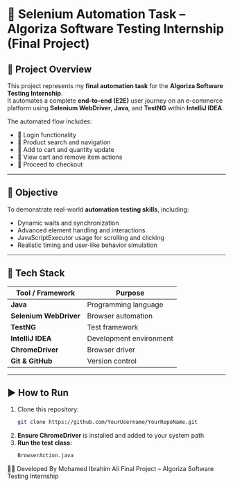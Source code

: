 # 🧠 Selenium Automation Task – Algoriza Software Testing Internship (Final Project)

## 📄 Project Overview
This project represents my **final automation task** for the **Algoriza Software Testing Internship**.  
It automates a complete **end-to-end (E2E)** user journey on an e-commerce platform using **Selenium WebDriver**, **Java**, and **TestNG** within **IntelliJ IDEA**.

The automated flow includes:
- 🔹 Login functionality  
- 🔹 Product search and navigation  
- 🔹 Add to cart and quantity update  
- 🔹 View cart and remove item actions  
- 🔹 Proceed to checkout  

---

## 🎯 Objective
To demonstrate real-world **automation testing skills**, including:
- Dynamic waits and synchronization  
- Advanced element handling and interactions  
- JavaScriptExecutor usage for scrolling and clicking  
- Realistic timing and user-like behavior simulation  

---

## 🧰 Tech Stack
| Tool / Framework | Purpose |
|------------------|----------|
| **Java** | Programming language |
| **Selenium WebDriver** | Browser automation |
| **TestNG** | Test framework |
| **IntelliJ IDEA** | Development environment |
| **ChromeDriver** | Browser driver |
| **Git & GitHub** | Version control |

---

## ▶️ How to Run
1. Clone this repository:
   ```bash
   git clone https://github.com/YourUsername/YourRepoName.git
2. **Ensure ChromeDriver** is installed and added to your system path
3. **Run the test class:**
   ```bash
   BrowserAction.java
👨‍💻 Developed By
Mohamed Ibrahim Ali
Final Project – Algoriza Software Testing Internship
